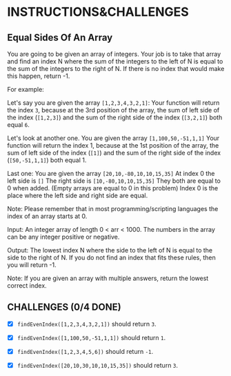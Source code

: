 # INSTRUCTIONS&CHALLENGES

## Equal Sides Of An Array

You are going to be given an array of integers. Your job is to take that array and find an index N where the sum of the integers to the left of N is equal to the sum of the integers to the right of N. If there is no index that would make this happen, return -1.

For example:

Let's say you are given the array `[1,2,3,4,3,2,1]`: Your function will return the index `3`, because at the 3rd position of the array, the sum of left side of the index (`[1,2,3]`) and the sum of the right side of the index (`[3,2,1]`) both equal `6`.

Let's look at another one. You are given the array `[1,100,50,-51,1,1]` Your function will return the index 1, because at the 1st position of the array, the sum of left side of the index (`[1]`) and the sum of the right side of the index (`[50,-51,1,1]`) both equal 1.

Last one: You are given the array `[20,10,-80,10,10,15,35]` At index 0 the left side is `[]` The right side is `[10,-80,10,10,15,35]` They both are equal to 0 when added. (Empty arrays are equal to 0 in this problem) Index 0 is the place where the left side and right side are equal.

Note: Please remember that in most programming/scripting languages the index of an array starts at 0.

Input: An integer array of length 0 < arr < 1000. The numbers in the array can be any integer positive or negative.

Output: The lowest index N where the side to the left of N is equal to the side to the right of N. If you do not find an index that fits these rules, then you will return -1.

Note: If you are given an array with multiple answers, return the lowest correct index.

## CHALLENGES (0/4 DONE)

- [x] `findEvenIndex([1,2,3,4,3,2,1])` should return `3`.

- [x] `findEvenIndex([1,100,50,-51,1,1])` should return `1`.

- [x] `findEvenIndex([1,2,3,4,5,6])` should return `-1`.

- [x] `findEvenIndex([20,10,30,10,10,15,35])` should return `3`.
